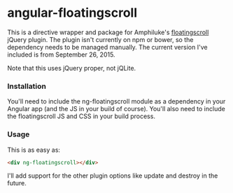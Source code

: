 # angular-floatingscroll

This is a directive wrapper and package for Amphiluke's [floatingscroll](https://github.com/Amphiluke/jquery-plugins/tree/master/src/floatingscroll) jQuery plugin. The plugin isn't currently on npm or bower, so the dependency needs to be managed manually. The current version I've included is from September 26, 2015.

Note that this uses jQuery proper, not jQLite.

### Installation

You'll need to include the ng-floatingscroll module as a dependency in your Angular app (and the JS in your build of course). You'll also need to include the floatingscroll JS and CSS in your build process.

### Usage

This is as easy as:

```html
<div ng-floatingscroll></div>
```

I'll add support for the other plugin options like update and destroy in the future.